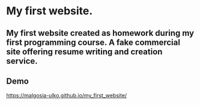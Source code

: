 # My first website.
## My first website created as homework during my first programming course. A fake commercial site offering resume writing and creation service.

## Demo
https://malgosia-ulko.github.io/my_first_website/
